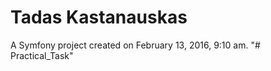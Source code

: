 Tadas Kastanauskas
======

A Symfony project created on February 13, 2016, 9:10 am.
"# Practical_Task" 
